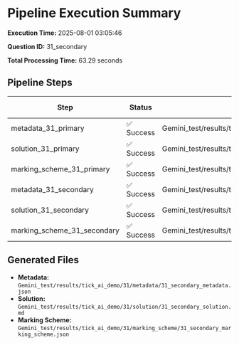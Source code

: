 # Pipeline Execution Summary

**Execution Time:** 2025-08-01 03:05:46

**Question ID:** 31_secondary

**Total Processing Time:** 63.29 seconds

## Pipeline Steps

| Step | Status | Output File | Time (s) |
|------|--------|-------------|----------|
| metadata_31_primary | ✅ Success | Gemini_test/results/tick_ai_demo/31/metadata/31_primary_metadata.json | 6.00 |
| solution_31_primary | ✅ Success | Gemini_test/results/tick_ai_demo/31/solution/31_primary_solution.md | 23.42 |
| marking_scheme_31_primary | ✅ Success | Gemini_test/results/tick_ai_demo/31/marking_scheme/31_primary_marking_scheme.json | 7.54 |
| metadata_31_secondary | ✅ Success | Gemini_test/results/tick_ai_demo/31/metadata/31_secondary_metadata.json | 6.92 |
| solution_31_secondary | ✅ Success | Gemini_test/results/tick_ai_demo/31/solution/31_secondary_solution.md | 11.96 |
| marking_scheme_31_secondary | ✅ Success | Gemini_test/results/tick_ai_demo/31/marking_scheme/31_secondary_marking_scheme.json | 7.44 |

## Generated Files

- **Metadata:** `Gemini_test/results/tick_ai_demo/31/metadata/31_secondary_metadata.json`
- **Solution:** `Gemini_test/results/tick_ai_demo/31/solution/31_secondary_solution.md`
- **Marking Scheme:** `Gemini_test/results/tick_ai_demo/31/marking_scheme/31_secondary_marking_scheme.json`
